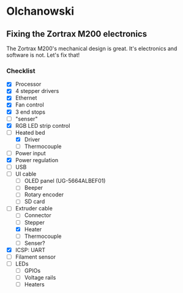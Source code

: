 # Olchanowski
## Fixing the Zortrax M200 electronics
The Zortrax M200's mechanical design is great. It's electronics and software is not.
Let's fix that!

### Checklist
- [X] Processor
- [X] 4 stepper drivers
- [X] Ethernet
- [X] Fan control
- [X] 3 end stops
- [ ] "senser"
- [X] RGB LED strip control
- [ ] Heated bed
  - [X] Driver
  - [ ] Thermocouple
- [ ] Power input
- [X] Power regulation
- [ ] USB
- [ ] UI cable
  - [ ] OLED panel (UG-5664ALBEF01)
  - [ ] Beeper
  - [ ] Rotary encoder
  - [ ] SD card
- [ ] Extruder cable
  - [ ] Connector
  - [ ] Stepper
  - [X] Heater
  - [ ] Thermocouple
  - [ ] Senser?
- [X] ICSP: UART
- [ ] Filament sensor
- [ ] LEDs
  - [ ] GPIOs
  - [ ] Voltage rails
  - [ ] Heaters